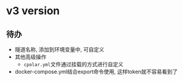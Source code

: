 # v3 version

## 待办

- 隧道名称, 添加到环境变量中, 可自定义
- 其他高级操作
  - `cpolar.yml`文件通过挂载的方式进行自定义
- docker-compose.yml结合export命令使用, 这样token就不容易看到了
